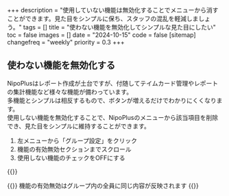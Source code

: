 +++
description = "使用していない機能は無効化することでメニューから消すことができます。見た目をシンプルに保ち、スタッフの混乱を軽減しましょう。"
tags = []
title = "使わない機能を無効化してシンプルな見た目にしたい"
toc = false
images = []
date = "2024-10-15"
code = false
[sitemap]
  changefreq = "weekly"
  priority = 0.3
+++


## 使わない機能を無効化する


NipoPlusはレポート作成が土台ですが、付随してテイムカード管理やレポートの集計機能など様々な機能が備わっています。  
多機能とシンプルは相反するもので、ボタンが増えるだけでわかりにくくなります。  
使用しない機能を無効化することで、NipoPlusのメニューから該当項目を削除でき、見た目をシンプルに維持することができます。


1. 左メニューから「グループ設定」をクリック
2. 機能の有効無効セクションまでスクロール
3. 使用しない機能のチェックをOFFにする


{{<iTablet filename="disableFunction" msg="使わない機能はOFFにするとスッキリ！" alice="ok">}}


{{<note>}}
機能の有効無効はグループ内の全員に同じ内容が反映されます
{{</note>}}